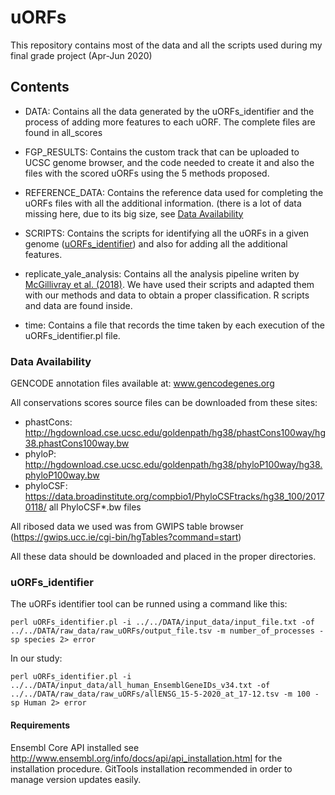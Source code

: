 # uORFs
This repository contains most of the data and all the scripts used during my final grade project (Apr-Jun 2020)

## Contents
- DATA:
Contains all the data generated by the uORFs_identifier and the process of adding more features to each uORF. The complete files are found in all\_scores

- FGP_RESULTS:
Contains the custom track that can be uploaded to UCSC genome browser, and the code needed to create it and also the files with the scored uORFs using the 5 methods proposed.

- REFERENCE_DATA:
Contains the reference data used for completing the uORFs files with all the additional information. (there is a lot of data missing here, due to its big size, see [Data Availability](#Data-Availability)

- SCRIPTS:
Contains the scripts for identifying all the uORFs in a given genome ([uORFs_identifier](#uORFs_identifier)) and also for adding all the additional features.

- replicate\_yale\_analysis:
Contains all the analysis pipeline writen by [McGillivray et al. (2018)](https://github.com/gersteinlab/uORFs). We have used their scripts and adapted them with our methods and data to obtain a proper classification. R scripts and data are found inside.

- time:
Contains a file that records the time taken by each execution of the uORFs_identifier.pl file.



### Data Availability

GENCODE annotation files available at:
www.gencodegenes.org

All conservations scores source files can be downloaded from these sites:
- phastCons: http://hgdownload.cse.ucsc.edu/goldenpath/hg38/phastCons100way/hg38.phastCons100way.bw
- phyloP: http://hgdownload.cse.ucsc.edu/goldenpath/hg38/phyloP100way/hg38.phyloP100way.bw
- phyloCSF: https://data.broadinstitute.org/compbio1/PhyloCSFtracks/hg38_100/20170118/ all PhyloCSF*.bw files

All ribosed data we used was from GWIPS table browser (https://gwips.ucc.ie/cgi-bin/hgTables?command=start)


All these data should be downloaded and placed in the proper directories.




### uORFs_identifier

The uORFs identifier tool can be runned using a command like this:

`perl uORFs_identifier.pl -i ../../DATA/input_data/input_file.txt -of ../../DATA/raw_data/raw_uORFs/output_file.tsv -m number_of_processes -sp species 2> error`


In our study:

`perl uORFs_identifier.pl -i ../../DATA/input_data/all_human_EnsemblGeneIDs_v34.txt -of ../../DATA/raw_data/raw_uORFs/allENSG_15-5-2020_at_17-12.tsv -m 100 -sp Human 2> error`


#### Requirements

Ensembl Core API installed
see http://www.ensembl.org/info/docs/api/api_installation.html for the installation procedure.
GitTools installation recommended in order to manage version updates easily.




